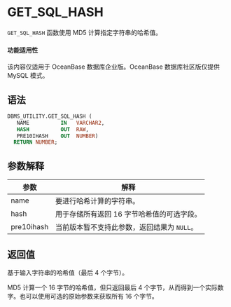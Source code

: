 GET_SQL_HASH 
=================================

`GET_SQL_HASH` 函数使用 MD5 计算指定字符串的哈希值。

  <main id="notice" >
    <h4>功能适用性</h4>
    <p>该内容仅适用于 OceanBase 数据库企业版。OceanBase 数据库社区版仅提供 MySQL 模式。</p>
  </main>

语法 
-----------------------

```sql
DBMS_UTILITY.GET_SQL_HASH (
   NAME          IN   VARCHAR2,    
   HASH          OUT  RAW,    
   PRE10IHASH    OUT  NUMBER) 
  RETURN NUMBER;
```



参数解释 
-------------------------



|     参数     |            解释             |
|------------|---------------------------|
| name       | 要进行哈希计算的字符串。              |
| hash       | 用于存储所有返回 16 字节哈希值的可选字段。   |
| pre10ihash | 当前版本暂不支持此参数，返回结果为 `NULL`。 |



返回值 
------------------------

基于输入字符串的哈希值（最后 4 个字节）。

MD5 计算一个 16 字节的哈希值，但只返回最后 4 个字节，从而得到一个实际数字。也可以使用可选的原始参数来获取所有 16 个字节。
